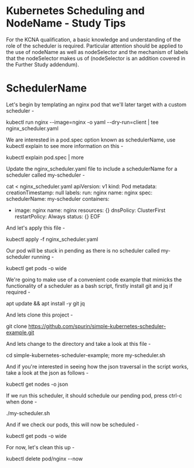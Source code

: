 # Kubernetes Scheduling and NodeName - Study Tips
For the KCNA qualification, a basic knowledge and understanding of the role of the scheduler is required. Particular attention should be applied to the use of nodeName as well as nodeSelector and the mechanism of labels that the nodeSelector makes us of (nodeSelector is an addition covered in the Further Study addendum).

# SchedulerName
Let's begin by templating an nginx pod that we'll later target with a custom scheduler -

kubectl run nginx --image=nginx -o yaml --dry-run=client | tee nginx_scheduler.yaml

We are interested in a pod.spec option known as schedulerName, use kubectl explain to see more information on this -

kubectl explain pod.spec | more

Update the nginx_scheduler.yaml file to include a schedulerName for a scheduler called my-scheduler -

cat <<EOF > nginx_scheduler.yaml
apiVersion: v1
kind: Pod
metadata:
  creationTimestamp: null
  labels:
    run: nginx
  name: nginx
spec:
  schedulerName: my-scheduler
  containers:
  - image: nginx
    name: nginx
    resources: {}
  dnsPolicy: ClusterFirst
  restartPolicy: Always
status: {}
EOF

And let's apply this file -

kubectl apply -f nginx_scheduler.yaml

Our pod will be stuck in pending as there is no scheduler called my-scheduler running -

kubectl get pods -o wide

We're going to make use of a convenient code example that mimicks the functionality of a scheduler as a bash script, firstly install git and jq if required -

apt update && apt install -y git jq

And lets clone this project -

git clone https://github.com/spurin/simple-kubernetes-scheduler-example.git

And lets change to the directory and take a look at this file -

cd simple-kubernetes-scheduler-example; more my-scheduler.sh

And if you're interested in seeing how the json traversal in the script works, take a look at the json as follows -

kubectl get nodes -o json

If we run this scheduler, it should schedule our pending pod, press ctrl-c when done -

./my-scheduler.sh

And if we check our pods, this will now be scheduled -

kubectl get pods -o wide

For now, let's clean this up -

kubectl delete pod/nginx --now